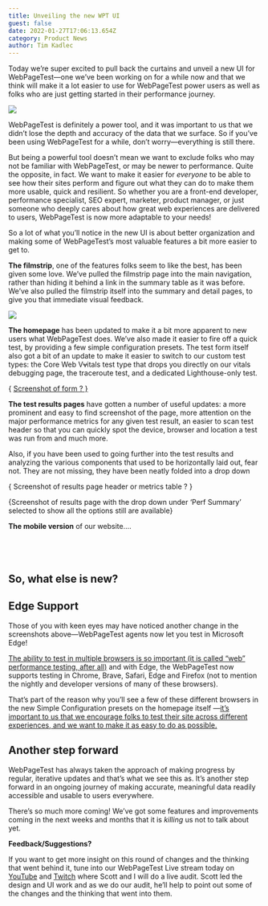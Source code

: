 ```yaml
---
title: Unveiling the new WPT UI
guest: false
date: 2022-01-27T17:06:13.654Z
category: Product News
author: Tim Kadlec
---
```

Today we’re super excited to pull back the curtains and unveil a new UI for WebPageTest—one we’ve been working on for a while now and that we think will make it a lot easier to use for WebPageTest power users as well as folks who are just getting started in their performance journey.

![](https://res.cloudinary.com/webpagetest/image/upload/v1643304431/Screen_Shot_2022-01-27_at_9.26.48_AM_xoywvm.png)

WebPageTest is definitely a power tool, and it was important to us that we didn’t lose the depth and accuracy of the data that we surface. So if you’ve been using WebPageTest for a while, don’t worry—[](<>)[](www.webpagetest.org)everything is still there. 

But being a powerful tool doesn’t mean we want to exclude folks who may not be familiar with WebPageTest, or may be newer to performance. Quite the opposite, in fact. We want to make it easier for *everyone* to be able to see how their sites perform and figure out what they can do to make them more usable, quick and resilient. So whether you are a front-end developer, performance specialist, SEO expert, marketer, product manager, or just someone who deeply cares about how great web experiences are delivered to users, WebPageTest is now more adaptable to your needs!

So a lot of what you’ll notice in the new UI is about better organization and making some of WebPageTest’s most valuable features a bit more easier to get to.

**The filmstrip**, one of the features folks seem to like the best, has been given some love. We’ve pulled the filmstrip page into the main navigation, rather than hiding it behind a link in the summary table as it was before. We’ve also pulled the filmstrip itself into the summary and detail pages, to give you that immediate visual feedback.

![](https://res.cloudinary.com/webpagetest/image/upload/v1643304889/Screen_Shot_2022-01-27_at_9.34.32_AM_bdhzvy.png)

**The homepage** has been updated to make it a bit more apparent to new users what WebPageTest does. We’ve also made it easier to fire off a quick test, by providing a few simple configuration presets. The test form itself also got a bit of an update to make it easier to switch to our custom test types: the Core Web V~~v~~itals test type that drops you directly on our vitals debugging page, the traceroute test, and a dedicated Lighthouse-only test.

{ [Screenshot of form ? }](<>)

**The test results pages** have gotten a number of useful updates: a more prominent and easy to find screenshot of the page, more attention on the major performance metrics for any given test result, an easier to scan test header so that you can quickly spot the device, browser and location a test was run from and much more.

Also, if you have been used to going further into the test results and analyzing the various components that used to be horizontally laid out, fear not. They are not missing, they have been neatly folded into a drop down

{ Screenshot of results page header or metrics table ? }

{Screenshot of results page with the drop down under ‘Perf Summary’ selected to show all the options still are available}

**The mobile version** of our website....

##  

## So, what else is new?

## **Edge Support**

Those of you with keen eyes may have noticed another change in the screenshots above—WebPageTest agents now let you test in Microsoft Edge!

[The ability to test in multiple browsers is so important (it is called “web” performance testing, after all)](<>) and with Edge, the WebPageTest now supports testing in Chrome, Brave, Safari, Edge and Firefox (not to mention the nightly and developer versions of many of these browsers).

That’s part of the reason why you’ll see a few of these different browsers in the new Simple Configuration presets on the homepage itself —[it’s important to us that we encourage folks to test their site across different experiences, and we want to make it as easy to do as possible.](<>)

## **Another step forward**

WebPageTest has always taken the approach of making progress by regular, iterative updates and that’s what we see this as. It’s another step forward in an ongoing journey of making accurate, meaningful data readily accessible and usable to users everywhere.

There’s so much more coming! We’ve got some features and improvements coming in the next weeks and months that it is *killing* us not to talk about yet.

**Feedback/Suggestions?**

If you want to get more insight on this round of changes and the thinking that went behind it, tune into our WebPageTest Live stream today on [YouTube](https://www.youtube.com/channel/UC5CqJ9V7cQddZDf1DKXcy7Q) and [Twitch](https://www.twitch.tv/webpagetest) where Scott and I will do a live audit. Scott led the design and UI work and as we do our audit, he’ll help to point out some of the changes and the thinking that went into them.